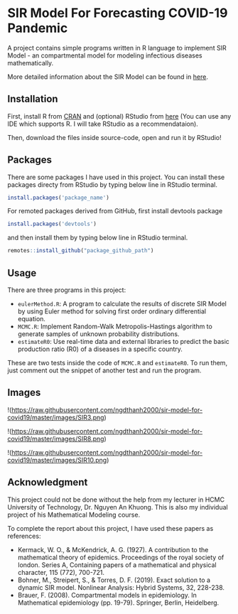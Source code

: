 # SIR Model For Forecasting COVID-19 Pandemic

A project contains simple programs written in R language to implement SIR Model - an compartmental model for modeling infectious diseases mathematically.

More detailed information about the SIR Model can be found in [here](https://www.maa.org/press/periodicals/loci/joma/the-sir-model-for-spread-of-disease-the-differential-equation-model).

## Installation

First, install R from [CRAN](https://cran.rstudio.com/) and (optional) RStudio from [here](https://rstudio.com/products/rstudio/download/#download) (You can use any IDE which supports R. I will take RStudio as a recommendataion).

Then, download the files inside source-code, open and run it by RStudio!

## Packages

There are some packages I have used in this project. You can install these packages directy from RStudio by typing below line in RStudio terminal.

```R
install.packages('package_name')
```

For remoted packages derived from GitHub, first install devtools package

```R
install.packages('devtools')
```

and then install them by typing below line in RStudio terminal.

```R
remotes::install_github("package_github_path")
```

## Usage

There are three programs in this project:
  - ```eulerMethod.R```: A program to calculate the results of discrete SIR Model by using Euler method for solving first order ordinary differential equation.  
  - ```MCMC.R```: Implement Random-Walk Metropolis-Hastings algorithm to generate samples of unknown probability distributions.  
  - ```estimateR0```: Use real-time data and external libraries to predict the basic production ratio (R0) of a diseases in a specific country.  
  
These are two tests inside the code of ```MCMC.R``` and ```estimateR0```. To run them, just comment out the snippet of another test and run the program.

## Images

!(https://raw.githubusercontent.com/ngdthanh2000/sir-model-for-covid19/master/images/SIR3.png)

!(https://raw.githubusercontent.com/ngdthanh2000/sir-model-for-covid19/master/images/SIR8.png)

!(https://raw.githubusercontent.com/ngdthanh2000/sir-model-for-covid19/master/images/SIR10.png)


## Acknowledgment

This project could not be done without the help from my lecturer in HCMC University of Technology, Dr. Nguyen An Khuong. This is also my individual project of his Mathematical Modeling course.

To complete the report about this project, I have used these papers as references:  
  - Kermack, W. O., & McKendrick, A. G. (1927). A contribution to the mathematical theory of epidemics. Proceedings of the royal society of london. Series A, Containing papers of a mathematical and physical character, 115 (772), 700-721.  
  - Bohner, M., Streipert, S., & Torres, D. F. (2019). Exact solution to a dynamic SIR model. Nonlinear Analysis: Hybrid Systems, 32, 228-238.  
  - Brauer, F. (2008). Compartmental models in epidemiology. In Mathematical epidemiology (pp. 19-79). Springer, Berlin, Heidelberg.  





